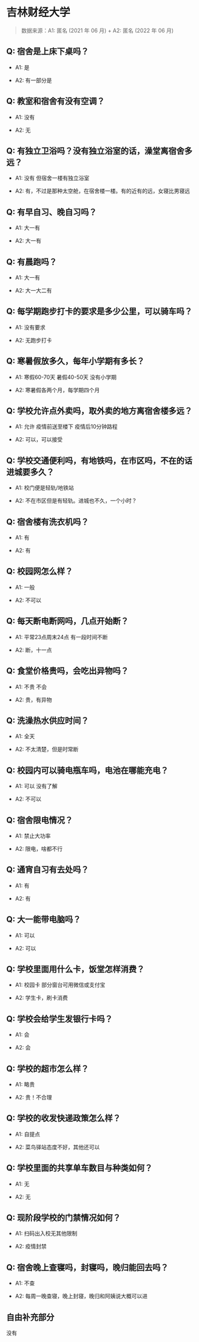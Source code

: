# 吉林财经大学

> 数据来源：A1: 匿名 (2021 年 06 月) + A2: 匿名 (2022 年 06 月)

## Q: 宿舍是上床下桌吗？

- A1: 是

- A2: 有一部分是

## Q: 教室和宿舍有没有空调？

- A1: 没有

- A2: 无

## Q: 有独立卫浴吗？没有独立浴室的话，澡堂离宿舍多远？

- A1: 没有 但宿舍一楼有独立浴室

- A2: 有，不过是那种太空舱，在宿舍楼一楼。有的近有的远，女寝比男寝远

## Q: 有早自习、晚自习吗？

- A1: 大一有

- A2: 大一有

## Q: 有晨跑吗？

- A1: 大一有

- A2: 大一大二有

## Q: 每学期跑步打卡的要求是多少公里，可以骑车吗？

- A1: 没有要求

- A2: 无跑步打卡

## Q: 寒暑假放多久，每年小学期有多长？

- A1: 寒假60-70天 暑假40-50天 没有小学期

- A2: 寒暑假各两个月，每学期四个月

## Q: 学校允许点外卖吗，取外卖的地方离宿舍楼多远？

- A1: 允许 疫情前送至楼下 疫情后10分钟路程

- A2: 可以，可以接受

## Q: 学校交通便利吗，有地铁吗，在市区吗，不在的话进城要多久？

- A1: 校门便是轻轨/地铁站

- A2: 不在市区但是有轻轨。进城也不久，一个小时？

## Q: 宿舍楼有洗衣机吗？

- A1: 有

- A2: 有

## Q: 校园网怎么样？

- A1: 一般

- A2: 不可以

## Q: 每天断电断网吗，几点开始断？

- A1: 平常23点周末24点 有一段时间不断

- A2: 断，十一点

## Q: 食堂价格贵吗，会吃出异物吗？

- A1: 不贵 不会

- A2: 贵，有异物

## Q: 洗澡热水供应时间？

- A1: 全天

- A2: 不太清楚，但是时常断

## Q: 校园内可以骑电瓶车吗，电池在哪能充电？

- A1: 可以 没有了解

- A2: 不可以

## Q: 宿舍限电情况？

- A1: 禁止大功率

- A2: 限电，啥都不行

## Q: 通宵自习有去处吗？

- A1: 有

- A2: 有

## Q: 大一能带电脑吗？

- A1: 可以

- A2: 可以

## Q: 学校里面用什么卡，饭堂怎样消费？

- A1: 校园卡 部分窗台可用微信或支付宝

- A2: 学生卡，刷卡消费

## Q: 学校会给学生发银行卡吗？

- A1: 会

- A2: 会

## Q: 学校的超市怎么样？

- A1: 略贵

- A2: 贵！不合理

## Q: 学校的收发快递政策怎么样？

- A1: 自提点

- A2: 菜鸟驿站态度不好，其他还可以

## Q: 学校里面的共享单车数目与种类如何？

- A1: 无

- A2: 无

## Q: 现阶段学校的门禁情况如何？

- A1: 扫码出入校无其他限制

- A2: 疫情封禁

## Q: 宿舍晚上查寝吗，封寝吗，晚归能回去吗？

- A1: 不查

- A2: 每周一晚查寝，晚上封寝，晚归和阿姨说大概可以进

## 自由补充部分

没有